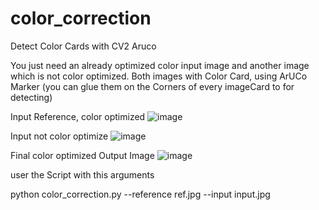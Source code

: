 # color_correction
Detect Color Cards with CV2 Aruco

You just need an already optimized color input image and another image which is not color optimized. Both images with Color Card, using ArUCo Marker (you can glue them on the Corners of every imageCard to for detecting)

Input Reference, color optimized
![image](https://user-images.githubusercontent.com/67874406/187906176-23303477-0dd7-4ef8-ae05-1e36f3e82de7.png)

Input not color optimize
![image](https://user-images.githubusercontent.com/67874406/187906327-8a42dcf2-c312-4ce7-b336-6f8d4f310788.png)


Final color optimized Output Image
![image](https://user-images.githubusercontent.com/67874406/187906458-244286b9-70c5-4b6f-8f35-bdee9908573a.png)


user the Script with this arguments

python color_correction.py --reference ref.jpg --input input.jpg
